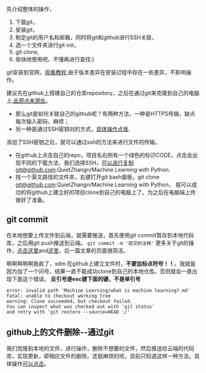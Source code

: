 先介绍整体的操作，
1. 下载git，
2. 安装git，
3. 制定git的用户名和邮箱，同时将git和github进行SSH关联，
4. 选一个文件夹进行git init，
5. git clone,
6. 愉快地使用吧，不懂再进行查找:)

git安装到官网，[观看教程](https://www.cnblogs.com/xueweisuoyong/p/11914045.html),由于版本差异在安装过程中存在一些差异，不影响操作。

建议先在github上搭建自己的仓库repository，之后在通过git来克隆到自己的电脑上,[此观点来源处](https://www.liaoxuefeng.com/wiki/896043488029600/898732792973664)。
+ 那么git是如何关联自己的github呢？有两种方法，一种是HTTPS传输，缺点每次输入密码，麻烦；
+ 另一种是通过SSH密钥对的方式，[具体操作点我](https://blog.csdn.net/qq_36667170/article/details/79094257).

添加了SSH密钥之后，就可以通过ssh的方法来进行文件的传输。
* 在github上点击自己的repo，项目名右侧有一个绿色的标识CODE，点击会出现不同的下载方法，我们选择SSH，可以进行复制git@github.com:QuietZhangn/Machine Learning with Python.
* 找一个英文路径的文件夹，右键打开git bash面板，git clone git@github.com:QuietZhangn/Machine Learning with Python，
就可以成功的将github上建立好的项目clone到自己的电脑上了。为之后在电脑端上传做好了准备。

## git commit
在本地想要上传文件到云端，就需要推送，首先使用git commit暂存到本地代码库，之后用git push推送到云端。
`git commit -m '提交的注释'`
更多关于git的操作，[点击这里](https://www.cnblogs.com/tugenhua0707/p/4050072.html)and[这里](https://www.bootcss.com/p/git-guide/)，后一篇文章的页面很简洁。

啊啊啊啊啊我疯了，xdm 在github上建立文件时，**不要加标点符号！！**。我就是因为加了一个问号，结果一直不能成功clone到自己的本地仓库。否则就会一直出现下面这个错误。
**反引号是esc键下面的键，不是单引号**

```
error: invalid path 'Machine Learning/what is machine learning?.md'
fatal: unable to checkout working tree
warning: Clone succeeded, but checkout failed.
You can inspect what was checked out with 'git status'
and retry with 'git restore --source=HEAD :/'
```

## github上的文件删除--通过git
我们克隆到本地的文件，进行操作，删除不想要的文件，然后推送给云端的代码库，实现更新，即相应文件的删除。还挺麻烦的哈，目前只知道这样一种方法。具体操作[可以点击](https://zhuanlan.zhihu.com/p/95508176)。
